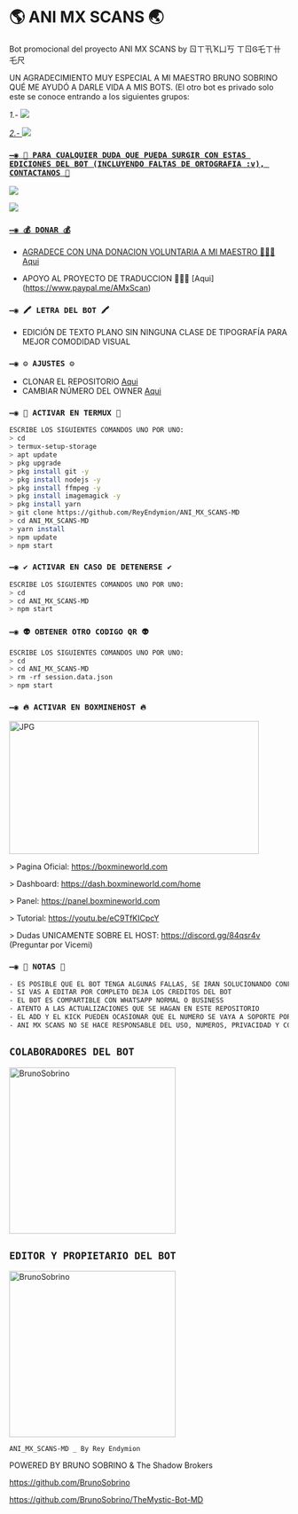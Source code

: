 # 🌎 ANI MX SCANS 🌏
Bot promocional del proyecto ANI MX SCANS by ㄖㄒ卂Ҡ凵丂 ㄒㄖᎶ乇ㄒ卄乇尺

UN AGRADECIMIENTO MUY ESPECIAL A MI MAESTRO BRUNO SOBRINO QUÉ ME AYUDÓ A DARLE VIDA A MIS BOTS.
(El otro bot es privado solo este se conoce entrando a los siguientes grupos:

*_1.-_* <a href="https://chat.whatsapp.com/L4VRAzaYc11D4LSpt8rB9W" target="blank"><img src="https://img.shields.io/badge/𝕃𝕠𝕓𝕓𝕪_𝕕𝕖_𝕆𝕥𝕒𝕜𝕦𝕤_𝕋𝕠𝕘𝕖𝕥𝕙𝕖𝕣-25D366?style=for-the-badge&logo=whatsapp&logoColor=white" />

*_2.-_* <a href="https://chat.whatsapp.com/H0SheP7ippc1dF9uxL04Gt" target="blank"><img src="https://img.shields.io/badge/ℂ𝕒𝕗𝕖𝕔𝕚𝕥𝕠_ℍ𝕠𝕣𝕚_𝕊𝕒𝕟𝕕𝕚𝕒🍉☕🥢-25D366?style=for-the-badge&logo=whatsapp&logoColor=white" />

### `—◉ 👑 PARA CUALQUIER DUDA QUE PUEDA SURGIR CON ESTAS EDICIONES DEL BOT (INCLUYENDO FALTAS DE ORTOGRAFIA :v), CONTACTANOS 👑`
<a href="http://wa.me/5219992095479" target="blank"><img src="https://img.shields.io/badge/BRUNO_SOBRINO_MAESTRO-25D366?style=for-the-badge&logo=whatsapp&logoColor=white" />

<a href="http://wa.me/5215533827255" target="blank"><img src="https://img.shields.io/badge/𝓡𝓮𝔂_𝓔𝓷𝓭𝔂𝓶𝓲𝓸𝓷-25D366?style=for-the-badge&logo=whatsapp&logoColor=white" />

### `—◉ 💰 DONAR 💰`
- AGRADECE CON UNA DONACION VOLUNTARIA A MI MAESTRO 👺🤙🏻 [Aqui](https://www.paypal.me/TheShadowBrokers133)

- APOYO AL PROYECTO DE TRADUCCION 👺👌🏼 [Aqui] (https://www.paypal.me/AMxScan)

### `—◉ 🖍 LETRA DEL BOT 🖍`
- EDICIÓN DE TEXTO PLANO SIN NINGUNA CLASE DE TIPOGRAFÍA PARA MEJOR COMODIDAD VISUAL

### `—◉ ⚙️ AJUSTES ⚙️`
- CLONAR EL REPOSITORIO [Aqui](https://github.com/ReyEndymion/ANI_MX_SCANS-MD/fork)
- CAMBIAR NÚMERO DEL OWNER [Aqui](https://github.com/ReyEndymion/ANI_MX_SCANS-MD/blob/master/config.js)

### `—◉ 👾 ACTIVAR EN TERMUX 👾`
```bash
ESCRIBE LOS SIGUIENTES COMANDOS UNO POR UNO:
> cd
> termux-setup-storage
> apt update 
> pkg upgrade 
> pkg install git -y
> pkg install nodejs -y
> pkg install ffmpeg -y
> pkg install imagemagick -y
> pkg install yarn
> git clone https://github.com/ReyEndymion/ANI_MX_SCANS-MD
> cd ANI_MX_SCANS-MD
> yarn install 
> npm update
> npm start
```

### `—◉ ✔️ ACTIVAR EN CASO DE DETENERSE ✔️`
```bash
ESCRIBE LOS SIGUIENTES COMANDOS UNO POR UNO:
> cd 
> cd ANI_MX_SCANS-MD
> npm start
```

### `—◉ 👽 OBTENER OTRO CODIGO QR 👽`
```bash
ESCRIBE LOS SIGUIENTES COMANDOS UNO POR UNO:
> cd 
> cd ANI_MX_SCANS-MD
> rm -rf session.data.json
> npm start
```

### `—◉ 🔥 ACTIVAR EN BOXMINEHOST 🔥`
<a href="https://boxmineworld.com"><img src="https://raw.githubusercontent.com/BrunoSobrino/ANI_MX_SCANS-MD/master/src/Pre%20Bot%20Publi.png" width="450" height="240" alt="JPG"/></a>
<p>> Pagina Oficial:
<a href="https://boxmineworld.com">https://boxmineworld.com</a>
<p>> Dashboard:
<a href="https://dash.boxmineworld.com/home">https://dash.boxmineworld.com/home</a>
<p>> Panel:
<a href="https://panel.boxmineworld.com">https://panel.boxmineworld.com</a>
<p>> Tutorial:
<a href="https://youtu.be/eC9TfKICpcY">https://youtu.be/eC9TfKICpcY</a>
<p>> Dudas UNICAMENTE SOBRE EL HOST:
<a href="https://discord.gg/84qsr4v">https://discord.gg/84qsr4v</a> (Preguntar por Vicemi)
</p>

### `—◉ 📝 NOTAS 📝`
```bash
- ES POSIBLE QUE EL BOT TENGA ALGUNAS FALLAS, SE IRAN SOLUCIONANDO CONFORME SE VAYAN DETECTANDO
- SI VAS A EDITAR POR COMPLETO DEJA LOS CREDITOS DEL BOT 
- EL BOT ES COMPARTIBLE CON WHATSAPP NORMAL O BUSINESS
- ATENTO A LAS ACTUALIZACIONES QUE SE HAGAN EN ESTE REPOSITORIO
- EL ADD Y EL KICK PUEDEN OCASIONAR QUE EL NUMERO SE VAYA A SOPORTE POR ELLO SE ACTIVA CON #enable restrict 
- ANI MX SCANS NO SE HACE RESPONSABLE DEL USO, NUMEROS, PRIVACIDAD Y CONTENIDO MANDADO, USADO O GESTIONADO POR USTEDES O EL BOT
```

## `COLABORADORES DEL BOT` 
<a href="https://github.com/BrunoSobrino"><img src="https://github.com/BrunoSobrino.png" width="300" height="300" alt="BrunoSobrino"/></a>

## `EDITOR Y PROPIETARIO DEL BOT` 
<a href="https://github.com/ReyEndymion"><img src="https://github.com/ReyEndymion.png" width="300" height="300" alt="BrunoSobrino"/></a>

`ANI_MX_SCANS-MD _ By Rey Endymion`

POWERED BY BRUNO SOBRINO & The Shadow Brokers

https://github.com/BrunoSobrino

https://github.com/BrunoSobrino/TheMystic-Bot-MD
